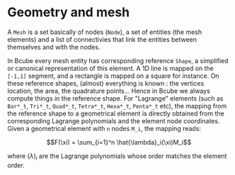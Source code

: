 # Geometry and mesh

A `Mesh` is a set basically of nodes (`Node`), a set of entities (the mesh elements) and a list of connectivies that link the entities between themselves and with the nodes.

In Bcube every mesh entity has corresponding reference `Shape`, a simplified or canonical representation of this element. A 1D line is mapped on the `[-1,1]` segment, and a rectangle is mapped on a square for instance. On these reference shapes, (almost) everything is known : the vertices location, the area, the quadrature points... Hence in Bcube we always compute things in the reference shape. For "Lagrange" elements (such as `Bar*_t`, `Tri*_t`, `Quad*_t`, `Tetra*_t`, `Hexa*_t`, `Penta*_t` etc), the mapping from the reference shape to a geometrical element is directly obtained from the corresponding Lagrange polynomials and the element node coordinates. Given a geometrical element with `n` nodes `M_i`, the mapping reads:

```math
F(\xi) = \sum_{i=1}^n \hat{\lambda}_i(\xi)M_i
```

where $(\lambda)_i$ are the Lagrange polynomials whose order matches the element order.
